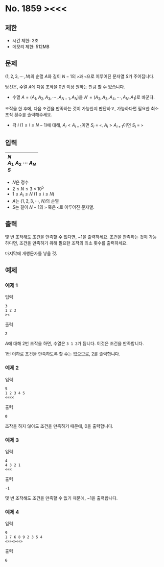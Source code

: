 # No. 1859 ><<<

## 제한

- 시간 제한: 2초
- 메모리 제한: 512MB

## 문제

$(1, 2, 3, \cdots, N)$의 순열 $A$와 길이 $N-1$의 `>`과 `<`으로 이루어진 문자열 $S$가 주어집니다.

당신은,  수열 $A$에 다음 조작을 $0$번 이상 원하는 만큼 할 수 있습니다.

- 수열 $A = (A_1, A_2, A_3, \cdots, A_{N-1}, A_N)$을 $A' = (A_2, A_3, A_4, \cdots, A_{N}, A_1)$로 바꾼다.

조작을 한 후에, 다음 조건을 만족하는 것이 가능한지 판단하고, 가능하다면 필요한 최소 조작 횟수를 출력해주세요.

- 각 $i$ $(1 \le i \le N-1)$에 대해, $A_i < A_{i+1}$이면 $S_i$ = `<`, $A_i > A_{i+1}$이면 $S_i$ = `>`

## 입력

| $N$<br>$A_1$ $A_2$ $\cdots$ $A_N$<br>$S$ |
| :---------------------------------------- |

- $N$은 정수
- $2 \le N \le 3 \times 10^5$
- $1 \le A_i \le N$ ($1 \le i \le N$)
- $A$는 $(1, 2, 3, \cdots, N$)의 순열
- $S$는 길이 $N-1$의 `>` 혹은 `<`로 이루어진 문자열.

## 출력

몇 번 조작해도 조건을 만족할 수 없다면, $-1$을 출력하세요. 조건을 만족하는 것이 가능하다면, 조건을 만족하기 위해 필요한 조작의 최소 횟수를 출력하세요.

마지막에 개행문자를 넣을 것.

## 예제

### 예제 1

입력

```
3
1 2 3
><
```

출력

```
2
```

$A$에 대해 $2$번 조작을 하면, 수열은 `3 1 2`가 됩니다. 이것은 조건을 만족합니다.

$1$번 이하로 조건을 만족하도록 할 수는 없으므로, $2$를 출력합니다.

### 예제 2

입력

```
5
1 2 3 4 5
<<<<
```

출력

```
0
```

조작을 하지 않아도 조건을 만족하기 때문에, $0$을 출력합니다.

### 예제 3

입력

```
4
4 3 2 1
<<<
```

출력

```
-1
```

몇 번 조작해도 조건을 만족할 수 없기 때문에, $-1$을 출력합니다.

### 예제 4

입력

```
9
1 7 6 8 9 2 3 5 4
<>><><<>
```

출력

```
6
```

